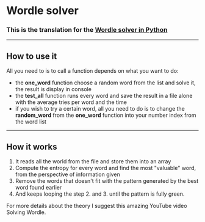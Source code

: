 <h1>Wordle solver</h1>
<h3>This is the translation for the <a href='https://github.com/w-i-l/ASM-Project'>Wordle solver in Python</a></a></h3>

<hr/>

<h2>How to use it</h2>
<p>All you need to is to call a function depends on what you want to do:</p>
<ul>
    <li>the <b>one_word</b> function choose a random word from the list and solve it, the result is display in console</li>
    <li>the <b>test_all</b> function runs every word and save the result in a file alone with the average tries per word and the time </li>
    <li>if you wish to try a certain word, all you need to do is to change the <b>random_word</b> from the <b>one_word</b> function into your number index from the word list</li>
</ul>

<hr/>

<h2>How it works</h2>
<ol>
    <li>It reads all the world from the file and store them into an array</li>
    <li>Compute the entropy for every word and find the most "valuable" word, from the perspective of information given</li>
    <li>Remove the words that doesn't fit with the pattern generated by the best word found earlier</li>
    <li>And keeps looping the step 2. and 3. until the pattern is fully green.</li>
</ol>

<p>For more details about the theory I suggest this amazing YouTube video<a hred='https://www.youtube.com/watch?v=v68zYyaEmEA&t=1s&ab_channel=3Blue1Brown'> Solving Wordle</a>.</p>
